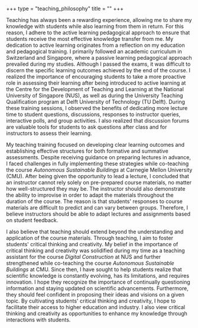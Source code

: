 +++
type = "teaching_philosophy"
title = ""
+++

Teaching has always been a rewarding experience, allowing me to share my knowledge with students while also learning from them in return. For this reason, I adhere to the active learning pedagogical approach to ensure that students receive the most effective knowledge transfer from me. My dedication to active learning originates from a reflection on my education and pedagogical training. I primarily followed an academic curriculum in Switzerland and Singapore, where a passive learning pedagogical approach prevailed during my studies. Although I passed the exams, it was difficult to discern the specific learning outcomes achieved by the end of the course. I realized the importance of encouraging students to take a more proactive role in assessing their learning after being introduced to active learning at the Centre for the Development of Teaching and Learning at the National University of Singapore (NUS), as well as during the University Teaching Qualification program at Delft University of Technology (TU Delft). During these training sessions, I observed the benefits of dedicating more lecture time to student questions, discussions, responses to instructor queries, interactive polls, and group activities. I also realized that discussion forums are valuable tools for students to ask questions after class and for instructors to assess their learning.

My teaching training focused on developing clear learning outcomes and establishing effective structures for both formative and summative assessments. Despite receiving guidance on preparing lectures in advance, I faced challenges in fully implementing these strategies while co-teaching the course _Autonomous Sustainable Buildings_ at Carnegie Mellon University (CMU). After being given the opportunity to lead a lecture, I concluded that an instructor cannot rely solely on pre-prepared course materials, no matter how well-structured they may be. The instructor should also demonstrate the ability to improvise in order to adapt the materials throughout the duration of the course. The reason is that students' responses to course materials are difficult to predict and can vary between groups. Therefore, I believe instructors should be able to adapt lectures and assignments based on student feedback.

I also believe that teaching should extend beyond the understanding and application of the course materials. Through teaching, I aim to foster students' critical thinking and creativity. My belief in the importance of critical thinking and creativity was solidified during my time as a teaching assistant for the course _Digital Construction_ at NUS and further strengthened while co-teaching the course _Autonomous Sustainable Buildings_ at CMU. Since then, I have sought to help students realize that scientific knowledge is constantly evolving, has its limitations, and requires innovation. I hope they recognize the importance of continually questioning information and staying updated on scientific advancements. Furthermore, they should feel confident in proposing their ideas and visions on a given topic. By cultivating students' critical thinking and creativity, I hope to facilitate their access to higher education and industry. I also view critical thinking and creativity as opportunities to enhance my knowledge through interactions with students.   



